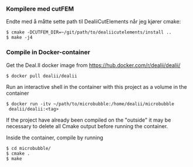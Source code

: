 
### Kompilere med cutFEM
Endte med å måtte sette path til DealiiCutElements når jeg kjører cmake:
```shell script
$ cmake -DCUTFEM_DIR=~/git/path/to/dealiicutelements/install ..
$ make -j4
```


### Compile in Docker-container

Get the Deal.II docker image from https://hub.docker.com/r/dealii/dealii/
```
$ docker pull dealii/dealii
```
Run an interactive shell in the container with this project as a volume in
 the container
```shell script
$ docker run -itv ~/path/to/microbubble:/home/dealii/microbubble
 dealii/dealii:<tag> 
```
If the project have already been compiled on the "outside" it may be
 necessary to delete all Cmake output before running the container.

Inside the container, compile by running
```shell script
$ cd microbubble/
$ cmake .
$ make
```
